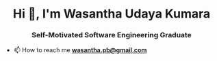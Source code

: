 <h1 align="center">Hi 👋, I'm Wasantha Udaya Kumara</h1>
<h3 align="center">Self-Motivated Software Engineering Graduate</h3>

- 📫 How to reach me **wasantha.pb@gmail.com**


